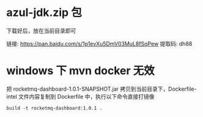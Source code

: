 # azul-jdk.zip 包

下载好后，放在当前目录即可

链接: https://pan.baidu.com/s/1p1evXu5DmV03MuL8fSqPew 提取码: dh88
# windows 下 mvn docker 无效

把 rocketmq-dashboard-1.0.1-SNAPSHOT.jar 拷贝到当前目录下，Dockerfile-intel 文件内容复制到 Dockerfile 中，执行以下命令直接打镜像

    build -t rocketmq-dashboard:1.0.1 .